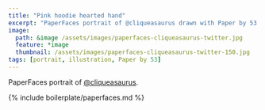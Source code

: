 ```yaml
---
title: "Pink hoodie hearted hand"
excerpt: "PaperFaces portrait of @cliqueasaurus drawn with Paper by 53 on an iPad."
image: 
  path: &image /assets/images/paperfaces-cliqueasaurus-twitter.jpg 
  feature: *image
  thumbnail: /assets/images/paperfaces-cliqueasaurus-twitter-150.jpg
tags: [portrait, illustration, Paper by 53]
---
```


PaperFaces portrait of [@cliqueasaurus](http://twitter.com/cliqueasaurus).

{% include boilerplate/paperfaces.md %}
